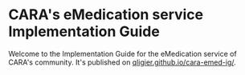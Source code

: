 # CARA's eMedication service Implementation Guide

Welcome to the Implementation Guide for the eMedication service of CARA's community. It's published on [qligier.github.io/cara-emed-ig/](https://qligier.github.io/cara-emed-ig/).
